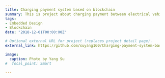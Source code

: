 ```yaml
---
title: Charging payment system based on blockchain
summary: This is project about charging payment between electrical vehicle and charging pile based on blockchain. I tranformed the charging pile with raspiberry pi 3B+.
tags:
- Embedded Design
- Blockchain
date: "2018-12-01T00:00:00Z"

# Optional external URL for project (replaces project detail page).
external_link: https://github.com/suyang160/Charging-payment-system-based-on-blockchain

image:
  caption: Photo by Yang Su
#  focal_point: Smart

---
```



